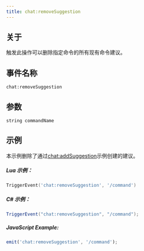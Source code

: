 ```yaml
---
title: chat:removeSuggestion
---
```


## 关于
触发此操作可以删除指定命令的所有现有命令建议。

## 事件名称
```
chat:removeSuggestion
```

参数
----------

```
string commandName
```

示例
--------
本示例删除了通过[chat:addSuggestion](../chat-addSuggestion)示例创建的建议。

##### Lua 示例：
```lua
TriggerEvent('chat:removeSuggestion', '/command')
```

##### C\# 示例：
```csharp
TriggerEvent("chat:removeSuggestion", "/command");
```

##### JavaScript Example:
```javascript
emit('chat:removeSuggestion', '/command');
```

